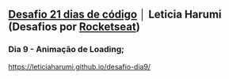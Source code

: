 ## <a href="https://github.com/leticiaharumi/desafio-21dias" target="_blank">Desafio 21 dias de código</a> │ Leticia Harumi (Desafios por <a href="https://www.instagram.com/rocketseat_oficial/" target="_blank">Rocketseat</a>)
### Dia 9 - Animação de Loading;
https://leticiaharumi.github.io/desafio-dia9/
